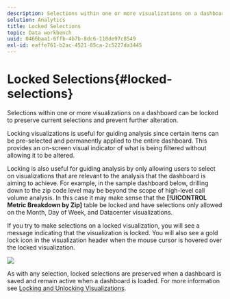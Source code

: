 ```yaml
---
description: Selections within one or more visualizations on a dashboard can be locked to preserve current selections and prevent further alteration.
solution: Analytics
title: Locked Selections
topic: Data workbench
uuid: 0466baa1-6ffb-4b7b-8dc6-118de97c8549
exl-id: eaffe761-b2ac-4521-85ca-2c5227da3445
---
```

# Locked Selections{#locked-selections}

Selections within one or more visualizations on a dashboard can be locked to preserve current selections and prevent further alteration.

Locking visualizations is useful for guiding analysis since certain items can be pre-selected and permanently applied to the entire dashboard. This provides an on-screen visual indicator of what is being filtered without allowing it to be altered.

Locking is also useful for guiding analysis by only allowing users to select on visualizations that are relevant to the analysis that the dashboard is aiming to achieve. For example, in the sample dashboard below, drilling down to the zip code level may be beyond the scope of high-level call volume analysis. In this case it may make sense that the **[!UICONTROL Metric Breakdown by Zip]** table be locked and have selections only allowed on the Month, Day of Week, and Datacenter visualizations.

If you try to make selections on a locked visualization, you will see a message indicating that the visualization is locked. You will also see a gold lock icon in the visualization header when the mouse cursor is hovered over the locked visualization.

![](assets/selection_locked.png)

As with any selection, locked selections are preserved when a dashboard is saved and remain active when a dashboard is loaded. For more information see [Locking and Unlocking Visualizations](../../../home/c-adobe-data-workbench-dashboard/c-visualizations/c-manipulating-visualizations/c-locking-and-unlocking-visualizations.md#concept-9215bcdd5bb44dee8d92ef0cc82f44d2).
